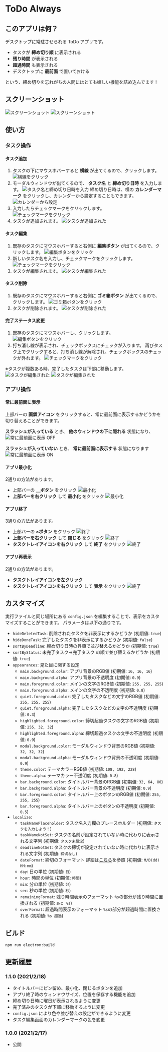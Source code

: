 # ToDo Always

## このアプリは何？

デスクトップに常駐させられる ToDo アプリです。

- タスクが **締め切り順** に表示される
-  **残り時間** が表示される
-  **超過時間** も表示される
- デスクトップに **最前面** で置いておける

という、締め切りを忘れがちの人間にはとても嬉しい機能を詰め込んでます！

## スクリーンショット

![スクリーンショット](screenshot/sample/1.png)
![スクリーンショット](screenshot/sample/2.png)

## 使い方

### タスク操作

#### タスク追加

1. タスクの下にマウスホバーすると **横線** が出てくるので、クリックします。
![横線をクリック](screenshot/add_task/1.png)
2. モーダルウィンドウが出てくるので、 **タスク名** と **締め切り日時** を入力します。
![タスク名と締め切り日時を入力](screenshot/add_task/2.png)
締め切り日時は、横の **カレンダーマーク** をクリックし、カレンダーから設定することもできます。
![カレンダーから設定](screenshot/add_task/4.png)
3. 入力したらチェックマークをクリックします。
![チェックマークをクリック](screenshot/add_task/5.png)
4. タスクが追加されます。
![タスクが追加された](screenshot/add_task/6.png)

#### タスク編集

1. 既存のタスクにマウスホバーすると右側に **編集ボタン** が出てくるので、クリックします。
![編集ボタンをクリック](screenshot/edit_task/1.png)
2. 新しいタスク名を入力し、チェックマークをクリックします。
![チェックマークをクリック](screenshot/edit_task/2.png)
3. タスクが編集されます。
![タスクが編集された](screenshot/edit_task/3.png)

#### タスク削除

1. 既存のタスクにマウスホバーすると右側に **ゴミ箱ボタン** が出てくるので、クリックします。
![ゴミ箱ボタンをクリック](screenshot/delete_task/1.png)
2. タスクが削除されます。
![タスクが削除された](screenshot/delete_task/2.png)

#### 完了ステータス変更

1. 既存のタスクにマウスホバーし、クリックします。
![編集ボタンをクリック](screenshot/complete_task/1.png)
2. 打ち消し線が表示され、チェックボックスにチェックが入ります。
再びタスク上でクリックすると、打ち消し線が解除され、チェックボックスのチェックが外れます。
![チェックマークをクリック](screenshot/complete_task/2.png)

※タスクが複数ある時、完了したタスクは下部に移動します。
![タスクが編集された](screenshot/complete_task/4.png)
![タスクが編集された](screenshot/complete_task/5.png)

### アプリ操作

#### 常に最前面に表示

上部バーの **画鋲アイコン** をクリックすると、常に最前面に表示するかどうかを切り替えることができます。

**スラッシュが入っている** とき、 **他のウィンドウの下に隠れる** 状態になり、
![常に最前面に表示 OFF](screenshot/alwaysontop/1.png)

**スラッシュが入っていない** とき、 **常に最前面に表示する** 状態になります
![常に最前面に表示 ON](screenshot/alwaysontop/2.png)

#### アプリ最小化

2通りの方法があります。

- 上部バーの **＿ボタン** をクリック
![最小化](screenshot/minimize/1.png)
- **上部バーを右クリック** して **最小化** をクリック
![最小化](screenshot/minimize/2.png)

#### アプリ終了

3通りの方法があります。

- 上部バーの **×ボタン** をクリック
![終了](screenshot/close/1.png)
- **上部バーを右クリック** して **閉じる** をクリック
![終了](screenshot/close/2.png)
- **タスクトレイアイコンを右クリック** して **終了** をクリック
![終了](screenshot/close/3.png)

#### アプリ再表示

2通りの方法があります。

- **タスクトレイアイコンを左クリック**
- **タスクトレイアイコンを右クリック** して **表示** をクリック
![終了](screenshot/show/1.png)

## カスタマイズ

実行ファイルと同じ場所にある `config.json` を編集することで、表示をカスタマイズすることができます。
パラメータは以下の通りです。

- `hideDeletedTask`: 削除されたタスクを非表示にするかどうか (初期値: `true`)
- `hideDoneTask`: 完了したタスクを非表示にするかどうか (初期値: `false`)
- `sortByDeadline`: 締め切り日時の昇順で並び替えるかどうか (初期値: `true`)
- `sortByStatus`: 未完了タスク→完了タスク の順で並び替えるかどうか (初期値: `true`)
- `appearances`: 見た目に関する設定
  - `main.background.color`: アプリ背景のRGB値 (初期値: `16, 16, 16`)
  - `main.background.alpha`: アプリ背景の不透明度 (初期値: `0.9`)
  - `main.foreground.color`: メインの文字のRGB値 (初期値: `255, 255, 255`)
  - `main.foreground.alpha`: メインの文字の不透明度 (初期値: `0.8`)
  - `quiet.foreground.color`: 完了したタスクなどの文字のRGB値 (初期値: `255, 255, 255`)
  - `quiet.foreground.alpha`: 完了したタスクなどの文字の不透明度 (初期値: `0.3`)
  - `highlighted.foreground.color`: 締切超過タスクの文字のRGB値 (初期値: `255, 32, 32`)
  - `highlighted.foreground.alpha`: 締切超過タスクの文字の不透明度 (初期値: `0.9`)
  - `modal.background.color`: モーダルウィンドウ背景のRGB値 (初期値: `32, 32, 32`)
  - `modal.background.alpha`: モーダルウィンドウ背景の不透明度 (初期値: `0.9`)
  - `theme.color`: テーマカラーRGB値 (初期値: `108, 192, 228`)
  - `theme.alpha`: テーマカラー不透明度 (初期値: `0.8`)
  - `bar.background.color`: タイトルバー背景のRGB値 (初期値: `32, 64, 80`)
  - `bar.background.alpha`: タイトルバー背景の不透明度 (初期値: `0.9`)
  - `bar.foreground.color`: タイトルバー上のボタンのRGB値 (初期値: `255, 255, 255`)
  - `bar.foreground.alpha`: タイトルバー上のボタンの不透明度 (初期値: `0.5`)
- `localize`: 
  - `taskNamePlaceholder`: タスク名入力欄のプレースホルダー (初期値: `タスクを入力しよう！`)
  - `taskNameNotSet`: タスクの名前が設定されていない時に代わりに表示される文字列 (初期値: `タスク未設定`)
  - `deadlineNotSet`: タスクの締切が設定されていない時に代わりに表示される文字列 (初期値: `締切なし`)
  - `dateFormat`: 締切のフォーマット 詳細は[こちら](https://day.js.org/docs/en/display/format)を参照 (初期値: `M/D(dd) HH:mm`)
  - `day`: 日の単位 (初期値: `日`)
  - `hour`: 時間の単位 (初期値: `時間`)
  - `min`: 分の単位 (初期値: `分`)
  - `sec`: 秒の単位 (初期値: `秒`)
  - `remainingFormat`: 残り時間表示のフォーマット `%s`の部分が残り時間に置換される (初期値: `あと %s`)
  - `overFormat`: 超過時間表示のフォーマット `%s`の部分が超過時間に置換される (初期値: `%s 超過`)

## ビルド

`npm run electron:build`

## 更新履歴

### 1.1.0 (2021/2/18)

- タイトルバーにピン留め、最小化、閉じるボタンを追加
- アプリ終了時のウィンドウサイズ、位置を保存する機能を追加
- 締め切り日時に曜日が表示されるように変更
- 完了済みのタスクが下部に移動するように変更
- `config.json` により色や並び替えの設定ができるように変更
- タスク編集画面のカレンダーマークの色を変更

### 1.0.0 (2021/2/17)

- 公開
